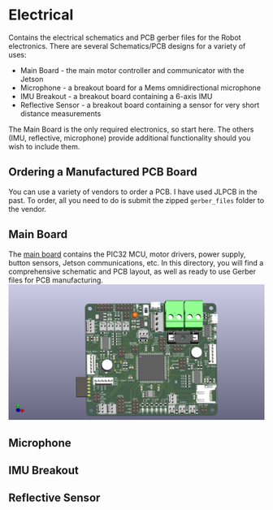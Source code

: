 # Electrical

Contains the electrical schematics and PCB gerber files for the Robot electronics. There are several Schematics/PCB designs for a variety of uses:
- Main Board - the main motor controller and communicator with the Jetson
- Microphone - a breakout board for a Mems omnidirectional microphone
- IMU Breakout - a breakout board containing a 6-axis IMU
- Reflective Sensor - a breakout board containing a sensor for very short distance measurements

The Main Board is the only required electronics, so start here. The others (IMU, reflective, microphone) provide additional functionality should you wish to include them.

## Ordering a Manufactured PCB Board
You can use a variety of vendors to order a PCB. I have used JLPCB in the past. To order, all you need to do is submit the zipped `gerber_files` folder to the vendor.

## Main Board
The [main board](./MainBoard/) contains the PIC32 MCU, motor drivers, power supply, button sensors, Jetson communications, etc. In this directory, you will find a comprehensive schematic and PCB layout, as well as ready to use Gerber files for PCB manufacturing.
![Main Board](./images/MainBoard.png)

## Microphone

## IMU Breakout

## Reflective Sensor